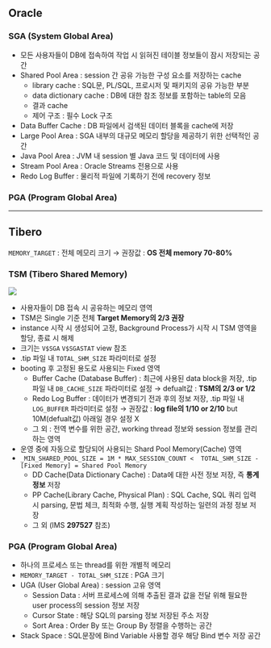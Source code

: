 ## Oracle
### SGA (System Global Area)
- 모든 사용자들이 DB에 접속하여 작업 시 읽혀진 테이블 정보들이 잠시 저장되는 공간
- Shared Pool Area : session 간 공유 가능한 구성 요소를 저장하는 cache
  - library cache : SQL문, PL/SQL, 프로시저 및 패키지의 공유 가능한 부분
  - data dictionary cache : DB에 대한 참조 정보를 포함하는 table의 모음
  - 결과 cache
  - 제어 구조 :  필수 Lock 구조
- Data Buffer Cache : DB 파일에서 검색된 데이터 블록을 cache에 저장
- Large Pool Area : SGA 내부의 대규모 메모리 할당을 제공하기 위한 선택적인 공간
- Java Pool Area : JVM 내 session 별 Java 코드 및 데이터에 사용
- Stream Pool Area : Oracle Streams 전용으로 사용
- Redo Log Buffer : 물리적 파일에 기록하기 전에 recovery 정보
### PGA (Program Global Area)

---
## Tibero
`MEMORY_TARGET` : 전체 메모리 크기 → 권장값 : **OS 전체 memory 70-80%**
### TSM (Tibero Shared Memory)
![](https://prod-files-secure.s3.us-west-2.amazonaws.com/2e9f035b-3bba-4ce1-902b-03e8e4545fa2/50e74659-9cf4-4d7e-a1bb-37b94051050d/3.1_TSM.png?X-Amz-Algorithm=AWS4-HMAC-SHA256&X-Amz-Content-Sha256=UNSIGNED-PAYLOAD&X-Amz-Credential=ASIAZI2LB466WFTBXF4D%2F20251004%2Fus-west-2%2Fs3%2Faws4_request&X-Amz-Date=20251004T032303Z&X-Amz-Expires=3600&X-Amz-Security-Token=IQoJb3JpZ2luX2VjELv%2F%2F%2F%2F%2F%2F%2F%2F%2F%2FwEaCXVzLXdlc3QtMiJHMEUCID%2Be6c3D8Ky4SbjpPvXcW3dNMEdV%2Fy%2BrLwUcsXqG4aUjAiEA06jkfy57qb08E8i8QvKBCtv5GPYEyXVX%2BdWZ7R7kFggq%2FwMIVBAAGgw2Mzc0MjMxODM4MDUiDFwflr4nIrimWpYp%2BCrcA25EU6%2BdzZjuPGspgA9NY8OKR%2FRVnAYH%2BRx3%2FilsP6cJPecmU5bAKCFtqKTLf%2BQrF%2BxdFdsO11fEmVvS6qfS7nF5nNw%2FjnvLEbwlEWhGsp74BNHJgSibluimJq%2BGCuBoYapR5VYeaMaFNSICvFGRHP8dJeVSFOwrqI3CPGuj%2FtDTcFfNjRTyCZx8BGxG7T3qGxD%2FDTWR9s191YHlBjFeymPJ4%2BmpWgHjIssS%2BGKU8BTFTFqrWPocdopsNfirW556T0z%2FGbZxKByrEJnzJzre9OwFTLX911j4BcLIlnAoHefekH2KCDSdsmsTljhkWGsvUz9O96ZQfThmfi9vBKJNXhMByOqMD%2FvGTr3nEKi9fIEABRhG7rCoTDPUYj%2BW%2BrNVs4%2BrKUr%2FcdTliKKFxHYFNAI7a1ylESAuEv0cp67J99hEgdR6voN%2FWDz04tP4mzPzf0eea%2BVDgNRTcNMJccED2YaJAPRfK7I8NXle4yDY8Ojy0ATLHPNDaAY3I9%2FLehs8M63JStzw%2BXRxAOchgey8%2BGX6QlhD6lsJXt797RphJfwKyysVxpqa5BdlHkwr4w3Aa0zI3C0rJoxQxzmUHNutt9CZ8krL80n3u6NJB%2BO1NzM8w8Q4%2FtoeTtFsUsWaMIKggscGOqUBuNR2VNR%2BU9I3CmSlkdOUHRhx3z3kgwZF4CYcjK9tGXXVVP7tiYZaQfMBT6%2BruNuZwE2Ex40T4kUVROeuVAx%2BTe42xvmhTcl5qYq3Vg67TgD2HLVz02Gz1XbA%2FOX2cqUKraur%2FoITCVFqwNh7w9HCSnxsxyEl4vrTmLuWV%2FAJNsn%2FC1aWzYBuCBmugTceLEYEOs8%2BUaLp%2F60ximwTWlY3BfPusaWN&X-Amz-Signature=3b903a536280d18d43421bc62a1b0b4f5abe3626e1d3452e31bf15677eea439b&X-Amz-SignedHeaders=host&x-amz-checksum-mode=ENABLED&x-id=GetObject)
- 사용자들이 DB 접속 시 공유하는 메모리 영역
- TSM은 Single 기준 전체 **Target Memory의 2/3 권장**
- instance 시작 시 생성되어 고정, Background Process가 시작 시 TSM 영역을 할당, 종료 시 해제
- 크기는 `V$SGA` `V$SGASTAT` view 참조
- .tip 파일 내 `TOTAL_SHM_SIZE` 파라미터로 설정
- booting 후 고정된 용도로 사용되는 Fixed 영역
  - Buffer Cache (Database Buffer) : 최근에 사용된 data block을 저장, .tip 파일 내 `DB_CACHE_SIZE` 파라미터로 설정 → defualt값 : **TSM의 2/3 or 1/2**
  - Redo Log Buffer : 데이터가 변경되기 전과 후의 정보 저장, .tip 파일 내 `LOG_BUFFER` 파라미터로 설정 → 권장값 : **log file의 1/10 or 2/10** but 10M(defualt값) 아래일 경우 설정 X
  - 그 외 : 전역 변수를 위한 공간, working thread 정보와 session 정보를 관리하는 영역
- 운영 중에 자동으로 할당되어 사용되는 Shard Pool Memory(Cache) 영역
- `_MIN_SHARED_POOL_SIZE = 1M * MAX_SESSION_COUNT <  TOTAL_SHM_SIZE - [Fixed Memory] = Shared Pool Memory`
  - DD Cache(Data Dictionary Cache) : Data에 대한 사전 정보 저장, 즉 **통계정보** 저장 
  - PP Cache(Library Cache, Physical Plan) : SQL Cache, SQL 쿼리 입력 시 parsing, 문법 체크, 최적화 수행, 실행 계획 작성하는 일련의 과정 정보 저장
  - 그 외  (IMS **297527** 참조)
### PGA (Program Global Area)
- 하나의 프로세스 또는 thread를 위한 개별적 메모리
- `MEMORY_TARGET - TOTAL_SHM_SIZE` : PGA 크기
- UGA (User Global Area) : session 고유 영역
  - Session Data : 서버 프로세스에 의해 추출된 결과 값을 전달 위해 필요한 user process의 session 정보 저장
  - Cursor State : 해당 SQL의 parsing 정보 저장된 주소 저장
  - Sort Area : Order By 또는 Group By 정렬을 수행하는 공간
- Stack Space : SQL문장에 Bind Variable 사용할 경우 해당 Bind 변수 저장 공간

